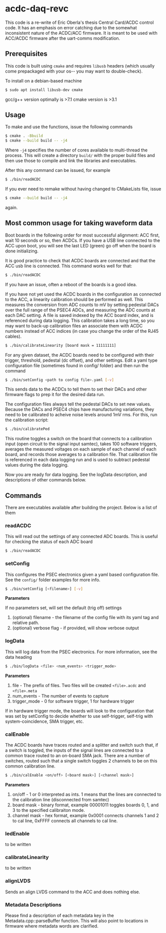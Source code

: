 # acdc-daq-revc
This code is a re-write of Eric Oberla's thesis Central Card/ACDC control code. It has an emphasis on error catching due to the somewhat inconsistent nature of the ACDC/ACC firmware. It is meant to be used with ACC/ACDC firmware after the uart-comms modification. 

## Prerequisites
This code is built using `cmake` and requires `libusb` headers (which usually come prepackaged with your os-- you may want to double-check).

To install on a debian-based machine

```bash
$ sudo apt install libusb-dev cmake
```

gcc/g++ version optimally is >7.1 
cmake version is >3.1


## Usage

To make and use the functions, issue the following commands
```bash
$ cmake . -Bbuild
$ cmake --build build -- -j4
```

Where `-j4` specifies the number of cores available to multi-thread the process. This will create a directory `build/` 
with the proper build files and then use those to compile and link the libraries and executables.

After this any command can be issued, for example

```bash
$ ./bin/readACDC
```

If you ever need to remake without having changed to CMakeLists file, issue
```bash
$ cmake --build build -- -j4
```
again.

## Most common usage for taking waveform data

Boot boards in the following order for most successful alignment:
ACC first, wait 10 seconds or so, then ACDCs. If you have a USB line
connected to the ACC upon boot, you will see the last LED (green) go
off when the board is done initializing. 

It is good practice to check that ACDC boards are connected
and that the ACC usb line is connected. This command works well for that:
```bash
$ ./bin/readACDC
```

If you have an issue, often a reboot of the boards is a good idea. 

If you have not yet used the ACDC boards in the configuration as connected
to the ACC, a linearity calibration should be performed as well. This measures
the conversion from ADC counts to mV by setting pedestal DACs over the full range
of the PSEC4 ADCs, and measuring the ADC counts at each DAC setting. A file is saved
indexed by the ACC board index, and is referenced during data logging. This calibration
takes a long time, so you may want to back-up calibration files an associate them with
ACDC numbers instead of ACC indices (in case you change the order of the RJ45 cables). 

```bash
$ ./bin/calibrateLinearity [board mask = 11111111]
```

For any given dataset, the ACDC boards need to be configured with
their trigger, threshold, pedestal (dc offset), and other settings. 
Edit a yaml type configuration file (sometimes found in config/ folder)
and then run the command

```bash
$ ./bin/setConfig <path to config file>.yaml [-v]
```

This sends data to the ACDCs to tell them to set their DACs and other
firmware flags to prep it for the desired data run. 

The configuration files always tell the pedestal DACs to set new values. 
Because the DACs and PSEC4 chips have manufacturing variations, they
need to be calibrated to acheive noise levels around 1mV rms. For this, run
the calibration script:

```bash
$ ./bin/calibratePed
```

This routine toggles a switch on the board that connects to a calibration
input (open circuit to the signal input samtec), takes 100 software triggers,
averages the measured voltages on each sample of each channel of each board, 
and records those averages to a calibration file. That calibration file
is referenced in each data logging run and is used to subtract pedestal values
during the data logging. 

Now you are ready for data logging. See the logData description, and descriptions
of other commands below. 


## Commands

There are executables available after building the project. Below is a list of them

### readACDC
This will read out the settings of any connected ADC boards. This is useful for checking the status of each ADC board
```bash
$ ./bin/readACDC
```

### setConfig
This configures the PSEC electronics given a yaml based configuration file. 
See the `config/` folder examples for more info.

```bash
$ ./bin/setConfig [<filename>] [-v] 
```

**Parameters**

If no parameters set, will set the default (trig off) settings 
1. (optional) filename - the filename of the config file with its yaml tag and relative path. 
2. (optional) verbose flag - if provided, will show verbose output

### logData
This will log data from the PSEC electronics. For more information, see the data heading
```bash
$ ./bin/logData <file> <num_events> <trigger_mode>
```
**Parameters**
1. file - The prefix of files. Two files will be created `<file>.acdc` and `<file>.meta`
2. num_events - The number of events to capture
3. trigger_mode - 0 for software trigger, 1 for hardware trigger

If in hardware trigger mode, the boards will look to the configuration that was set by
setConfig to decide whether to use self-trigger, self-trig with system-coincidence, SMA
trigger, etc. 

### calEnable
The ACDC boards have traces routed and a splitter and switch such that, 
if a switch is toggled, the inputs of the signal lines are connected to 
a common trace routed to an on-board SMA jack. There are a number of switches, 
routed such that a single switch toggles 2 channels to be on this common calibration line. 

```bash
$ ./bin/calEnable <on/off> [<board mask>] [<channel mask>]
```
**Parameters**
1. on/off - 1 or 0 interpreted as ints. 1 means that the lines are connected to the calibration line (disconnected from samtec)
2. board mask - binary format, example 00001011 toggles boards 0, 1, and 3 to the specified calibraiton mode. 
3. channel mask - hex format, example 0x0001 connects channels 1 and 2 to cal line, 0xFFFF connects all channels to cal line. 

### ledEnable
to be written

### calibrateLinearity
to be written

### alignLVDS
Sends an align LVDS command to the ACC and does nothing else. 


### Metadata Descriptions
Please find a description of each metadata key in the Metadata.cpp::parseBuffer function. This will also point to locations in firmware where metadata words are clarified. 